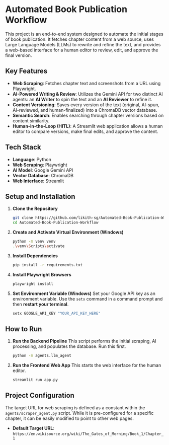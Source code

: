 # Automated Book Publication Workflow

This project is an end-to-end system designed to automate the initial stages of book publication. It fetches chapter content from a web source, uses Large Language Models (LLMs) to rewrite and refine the text, and provides a web-based interface for a human editor to review, edit, and approve the final version.

## Key Features

* **Web Scraping**: Fetches chapter text and screenshots from a URL using Playwright.
* **AI-Powered Writing & Review**: Utilizes the Gemini API for two distinct AI agents: an **AI Writer** to spin the text and an **AI Reviewer** to refine it.
* **Content Versioning**: Saves every version of the text (original, AI-spun, AI-reviewed, and human-finalized) into a ChromaDB vector database.
* **Semantic Search**: Enables searching through chapter versions based on content similarity.
* **Human-in-the-Loop (HITL)**: A Streamlit web application allows a human editor to compare versions, make final edits, and approve the content.

## Tech Stack

* **Language**: Python
* **Web Scraping**: Playwright
* **AI Model**: Google Gemini API
* **Vector Database**: ChromaDB
* **Web Interface**: Streamlit

## Setup and Installation

1.  **Clone the Repository**
    ```bash
    git clone https://github.com/likith-sg/Automated-Book-Publication-Workflow.git
    cd Automated-Book-Publication-Workflow
    ```

2.  **Create and Activate Virtual Environment (Windows)**
    ```bash
    python -m venv venv
    .\venv\Scripts\activate
    ```

3.  **Install Dependencies**
    ```bash
    pip install -r requirements.txt
    ```

4.  **Install Playwright Browsers**
    ```bash
    playwright install
    ```

5.  **Set Environment Variable (Windows)**
    Set your Google API key as an environment variable. Use the `setx` command in a command prompt and then **restart your terminal**.
    ```bash
    setx GOOGLE_API_KEY "YOUR_API_KEY_HERE"
    ```

## How to Run

1.  **Run the Backend Pipeline**
    This script performs the initial scraping, AI processing, and populates the database. Run this first.
    ```bash
    python -m agents.llm_agent
    ```

2.  **Run the Frontend Web App**
    This starts the web interface for the human editor.
    ```bash
    streamlit run app.py
    ```

## Project Configuration

The target URL for web scraping is defined as a constant within the `agents/scraper_agent.py` script. While it is pre-configured for a specific chapter, it can be easily modified to point to other web pages.

* **Default Target URL**:
    `https://en.wikisource.org/wiki/The_Gates_of_Morning/Book_1/Chapter_1`

